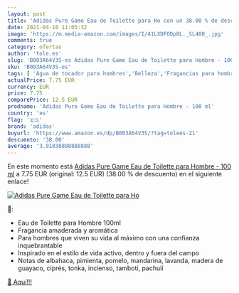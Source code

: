 ```yaml
---
layout: post
title: 'Adidas Pure Game Eau de Toilette para Ho con un 38.00 % de descuento'
date: 2021-04-10 11:05:32
image: 'https://m.media-amazon.com/images/I/41LXDFODp8L._SL400_.jpg'
comments: true
category: ofertas
author: 'tole.es'
slug: 'B003A64V3S-es Adidas Pure Game Eau de Toilette para Hombre - 100 ml'
sku: 'B003A64V3S-es'
tags: [ 'Agua de tocador para hombres','Belleza','Fragancias para hombres','Perfumes y fragancias','adidas','de','eau','toilette', ]
actualPrice: 7.75 EUR
currency: EUR
price: 7.75
comparePrice: 12.5 EUR
prodname: 'Adidas Pure Game Eau de Toilette para Hombre - 100 ml'
country: 'es'
flag: '🇪🇸'
brand: 'adidas'
buyurl: 'https://www.amazon.es/dp/B003A64V3S/?tag=tolees-21'
descuento: '38.00'
average: '3.91838888888888'
---
```


En este momento está [Adidas Pure Game Eau de Toilette para Hombre - 100 ml](https://www.amazon.es/dp/B003A64V3S/?tag=tolees-21) a 7.75 EUR (original: 12.5 EUR) (38.00 %  de descuento) en el siguiente enlace!

[![Adidas Pure Game Eau de Toilette para Ho](https://m.media-amazon.com/images/I/41LXDFODp8L._SL400_.jpg)](https://www.amazon.es/dp/B003A64V3S/?tag=tolees-21)

🔎:

- Eau de Toilette para Hombre 100ml
- Fragancia amaderada y aromática
- Para hombres que viven su vida al máximo con una confianza inquebrantable
- Inspirado en el estilo de vida activo, dentro y fuera del campo
- Notas de albahaca, pimienta, pomelo, mandarina, lavanda, madera de guayaco, ciprés, tonka, incienso, tamboti, pachulí

[🛒 Aquí!!!](https://www.amazon.es/dp/B003A64V3S/?tag=tolees-21)
